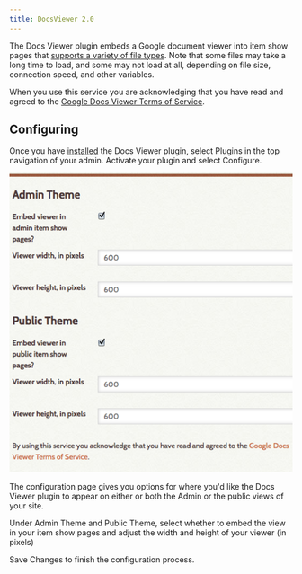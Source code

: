 ```yaml
---
title: DocsViewer 2.0
---
```


The Docs Viewer plugin embeds a Google document viewer into item show pages that [supports a variety of file types](http://docs.google.com/support/bin/answer.py?hl=en&answer=1189935).
Note that some files may take a long time to load, and some may not load at all, depending on file size, connection speed, and other variables.

When you use this service you are acknowledging that you have read and agreed to the [Google Docs Viewer Terms of Service](http://docs.google.com/viewer/TOS?hl=en).

Configuring
---------------------------------------------------------------
Once you have [installed](../Managing_Plugins_2.md#installing-a-plugin) the Docs Viewer plugin, select Plugins in the
top navigation of your admin. Activate your plugin and select Configure.

![DocsViewer configuration options](../doc_files/plugin_images/Docvoptions.png)

The configuration page gives you options for where you'd like the Docs Viewer plugin to appear on either or both the Admin or the public views of your site.

Under Admin Theme and Public Theme, select whether to embed the view in your item show pages and adjust the width and height of your viewer (in pixels)

Save Changes to finish the configuration process.

